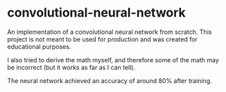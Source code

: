 # convolutional-neural-network

An implementation of a convolutional neural network from scratch. This project is not meant to be used for production and was created for educational purposes.

I also tried to derive the math myself, and therefore some of the math may be incorrect (but it works as far as I can tell).

The neural network achieved an accuracy of around 80% after training.